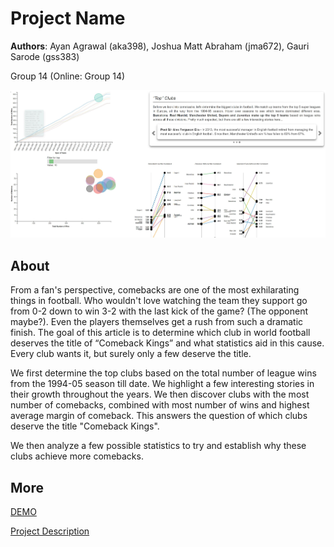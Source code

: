 # Project Name
**Authors**: Ayan Agrawal (aka398), Joshua Matt Abraham (jma672), Gauri Sarode (gss383)

Group 14 (Online: Group 14) 

![Screenhot](screenshot.jpg)


## About
From a fan's perspective, comebacks are one of the most exhilarating things in football. Who wouldn't love watching the team they support go from 0-2 down to win 3-2 with the last kick of the game? (The opponent maybe?). Even the players themselves get a rush from such a dramatic finish. The goal of this article is to determine which club in world football deserves the title of “Comeback Kings” and what statistics aid in this cause. Every club wants it, but surely only a few deserve the title.

We first determine the top clubs based on the total number of league wins from the 1994-05 season till date. We highlight a few interesting stories in their growth throughout the years. We then discover clubs with the most number of comebacks, combined with most number of wins and highest average margin of comeback. This answers the question of which clubs deserve the title "Comeback Kings".

We then analyze a few possible statistics to try and establish why these clubs achieve more comebacks.

## More
[DEMO](https://nyu-vis-fall2018.github.io/storytelling-group-14/)

[Project Description](https://docs.google.com/viewer?url=project.pdf)
